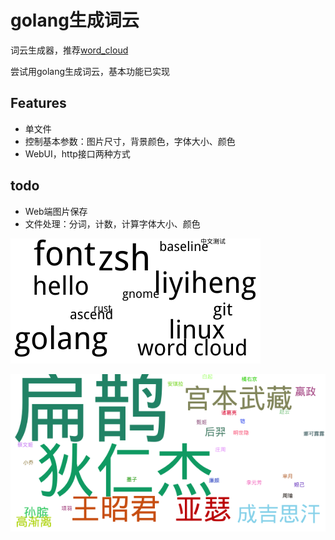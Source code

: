 # golang生成词云

词云生成器，推荐[word_cloud](https://github.com/amueller/word_cloud)

尝试用golang生成词云，基本功能已实现

## Features 

- 单文件
- 控制基本参数：图片尺寸，背景颜色，字体大小、颜色
- WebUI，http接口两种方式

## todo

- Web端图片保存
- 文件处理：分词，计数，计算字体大小、颜色

![效果](out.png)

![colored](kylin_colored.png)


